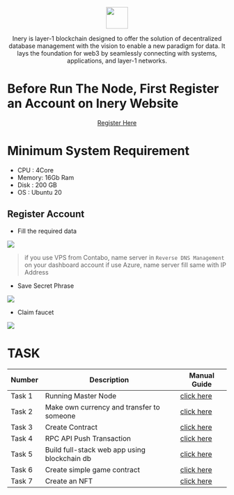 <p align="center">
    <img  href="inery.io" height="50" height="auto" src="https://user-images.githubusercontent.com/38981255/184088981-3f7376ae-7039-4915-98f5-16c3637ccea3.PNG"">
</p>

<p align="center">Inery is layer-1 blockchain designed to offer the solution of decentralized database management with the vision to enable a new paradigm for data. It lays the foundation for web3 by seamlessly connecting with systems, applications, and layer-1 networks.</p>

# Before Run The Node, First Register an Account on Inery Website

<p align="center">
    <a href="https://testnet.inery.io/" target="_blank">Register Here</a>
</p>

# Minimum System Requirement

- CPU   : 4Core
- Memory: 16Gb Ram
- Disk  : 200 GB
- OS    : Ubuntu 20

## Register Account

- Fill the required data

<img src="https://user-images.githubusercontent.com/103183907/193440373-d80c8a88-fadf-4a59-a17f-208b54532369.png">

> if you use VPS from Contabo, name server in `Reverse DNS Management` on your dashboard account
> if use Azure, name server fill same with IP Address

- Save Secret Phrase

<img src="https://user-images.githubusercontent.com/38981255/184137069-71beff53-73e6-47e3-b76f-670c269c12b3.PNG">

- Claim faucet 

<img src="https://user-images.githubusercontent.com/103183907/193440482-757cd5f9-a58c-45a9-961c-a21152e3c15b.png">

# TASK 

| Number | Description                                  | Manual Guide          |
|--------|----------------------------------------------| ----------------------|
| Task 1 | Running Master Node                          | [click here]()        |
| Task 2 | Make own currency and transfer to someone    | [click here]()        |
| Task 3 | Create Contract                              | [click here]()        |
| Task 4 | RPC API Push Transaction                     | [click here]()        |
| Task 5 | Build full-stack web app using blockchain db | [click here]()        |
| Task 6 | Create simple game contract                  | [click here]()        |
| Task 7 | Create an NFT                                | [click here]()        |